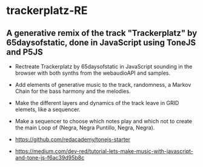 # trackerplatz-RE

## A generative remix of the track "Trackerplatz" by 65daysofstatic, done in JavaScript using ToneJS and P5JS

- Rectreate Trackerplatz by 65daysofstatic in JavaScript sounding in the browser with both synths from the webaudioAPI and samples.
- Add elements of generative music to the track, randomness, a Markov Chain for the bass harmony and the melodies.
- Make the different layers and dynamics of the track leave in GRID elemets, like a sequencer.
- Make a sequencer to choose which notes play and which not to create the main Loop of (Negra, Negra Puntillo, Negra, Negra).

- https://github.com/redacademy/tonejs-starter
- https://medium.com/dev-red/tutorial-lets-make-music-with-javascript-and-tone-js-f6ac39d95b8c
